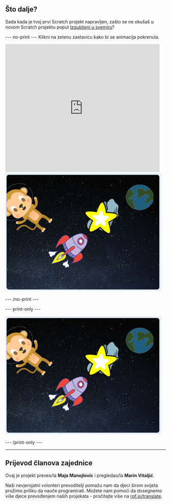 ## Što dalje?

Sada kada je tvoj prvi Scratch projekt napravljen, zašto se ne okušaš u novom Scratch projektu poput [Izgubljeni u svemiru](https://projects.raspberrypi.org/hr-HR/projects/lost-in-space?utm_source=pathway&utm_medium=whatnext&utm_campaign=projects)?

--- no-print --- Klikni na zelenu zastavicu kako bi se animacija pokrenula.

<div class="scratch-preview">
  <iframe allowtransparency="true" width="485" height="402" src="https://scratch.mit.edu/projects/embed/276873231/?autostart=false" frameborder="0" scrolling="no"></iframe>
  <img src="images/space-final.png">
</div>

--- /no-print ---

--- print-only ---

![Dovršen projekt](images/space-final.png)

--- /print-only ---

***

## Prijevod članova zajednice 

Ovaj je projekt preveo/la **Maja Manojlovic** i pregledao/la **Marin Vitaljić**. 

Naši nevjerojatni volonteri prevoditelji pomažu nam da djeci širom svijeta pružimo priliku da nauče programirati. Možete nam pomoći da dosegnemo više djece prevođenjem naših projekata - pročitajte više na [rpf.io/translate](https://rpf.io/translate).